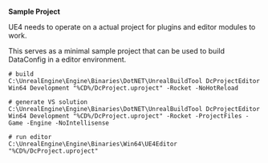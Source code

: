 **Sample Project**

UE4 needs to operate on a actual project for plugins and editor modules to work.

This serves as a minimal sample project that can be used to build DataConfig in a editor environment.


```
# build
C:\UnrealEngine\Engine\Binaries\DotNET\UnrealBuildTool DcProjectEditor Win64 Development "%CD%/DcProject.uproject" -Rocket -NoHotReload

# generate VS solution
C:\UnrealEngine\Engine\Binaries\DotNET\UnrealBuildTool DcProjectEditor Win64 Development "%CD%/DcProject.uproject" -Rocket -ProjectFiles -Game -Engine -NoIntellisense

# run editor
C:\UnrealEngine\Engine\Binaries\Win64\UE4Editor "%CD%/DcProject.uproject"
```